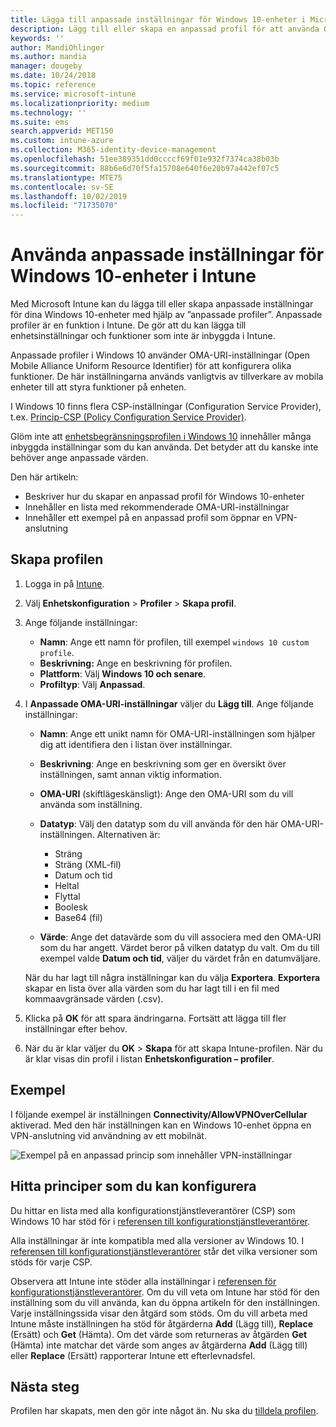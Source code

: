 ```yaml
---
title: Lägga till anpassade inställningar för Windows 10-enheter i Microsoft Intune – Azure | Microsoft Docs
description: Lägg till eller skapa en anpassad profil för att använda OMA-URI-inställningarna för enheter som kör Windows 10 i Microsoft Intune. Använd en anpassad profil för att lägga till anpassade inställningar.
keywords: ''
author: MandiOhlinger
ms.author: mandia
manager: dougeby
ms.date: 10/24/2018
ms.topic: reference
ms.service: microsoft-intune
ms.localizationpriority: medium
ms.technology: ''
ms.suite: ems
search.appverid: MET150
ms.custom: intune-azure
ms.collection: M365-identity-device-management
ms.openlocfilehash: 51ee389351dd0ccccf69f01e932f7374ca38b03b
ms.sourcegitcommit: 88b6e6d70f5fa15708e640f6e20b97a442ef07c5
ms.translationtype: MTE75
ms.contentlocale: sv-SE
ms.lasthandoff: 10/02/2019
ms.locfileid: "71735070"
---
```

# <a name="use-custom-settings-for-windows-10-devices-in-intune"></a>Använda anpassade inställningar för Windows 10-enheter i Intune

Med Microsoft Intune kan du lägga till eller skapa anpassade inställningar för dina Windows 10-enheter med hjälp av ”anpassade profiler”. Anpassade profiler är en funktion i Intune. De gör att du kan lägga till enhetsinställningar och funktioner som inte är inbyggda i Intune.

Anpassade profiler i Windows 10 använder OMA-URI-inställningar (Open Mobile Alliance Uniform Resource Identifier) för att konfigurera olika funktioner. De här inställningarna används vanligtvis av tillverkare av mobila enheter till att styra funktioner på enheten. 

I Windows 10 finns flera CSP-inställningar (Configuration Service Provider), t.ex. [Princip-CSP (Policy Configuration Service Provider)](https://technet.microsoft.com/itpro/windows/manage/how-it-pros-can-use-configuration-service-providers).

Glöm inte att [enhetsbegränsningsprofilen i Windows 10](device-restrictions-windows-10.md) innehåller många inbyggda inställningar som du kan använda. Det betyder att du kanske inte behöver ange anpassade värden.

Den här artikeln:

- Beskriver hur du skapar en anpassad profil för Windows 10-enheter
- Innehåller en lista med rekommenderade OMA-URI-inställningar
- Innehåller ett exempel på en anpassad profil som öppnar en VPN-anslutning

## <a name="create-the-profile"></a>Skapa profilen

1. Logga in på [Intune](https://go.microsoft.com/fwlink/?linkid=2090973).
2. Välj **Enhetskonfiguration** > **Profiler** > **Skapa profil**.
3. Ange följande inställningar:

    - **Namn**: Ange ett namn för profilen, till exempel `windows 10 custom profile`.
    - **Beskrivning:** Ange en beskrivning för profilen.
    - **Plattform**: Välj **Windows 10 och senare**.
    - **Profiltyp**: Välj **Anpassad**.

4. I **Anpassade OMA-URI-inställningar** väljer du **Lägg till**. Ange följande inställningar:

    - **Namn**: Ange ett unikt namn för OMA-URI-inställningen som hjälper dig att identifiera den i listan över inställningar.
    - **Beskrivning**: Ange en beskrivning som ger en översikt över inställningen, samt annan viktig information.
    - **OMA-URI** (skiftlägeskänsligt): Ange den OMA-URI som du vill använda som inställning.
    - **Datatyp**: Välj den datatyp som du vill använda för den här OMA-URI-inställningen. Alternativen är:

        - Sträng
        - Sträng (XML-fil)
        - Datum och tid
        - Heltal
        - Flyttal
        - Boolesk
        - Base64 (fil)

    - **Värde**: Ange det datavärde som du vill associera med den OMA-URI som du har angett. Värdet beror på vilken datatyp du valt. Om du till exempel valde **Datum och tid**, väljer du värdet från en datumväljare.

    När du har lagt till några inställningar kan du välja **Exportera**. **Exportera** skapar en lista över alla värden som du har lagt till i en fil med kommaavgränsade värden (.csv).

5. Klicka på **OK** för att spara ändringarna. Fortsätt att lägga till fler inställningar efter behov.
6. När du är klar väljer du **OK** > **Skapa** för att skapa Intune-profilen. När du är klar visas din profil i listan **Enhetskonfiguration – profiler**.

## <a name="example"></a>Exempel

I följande exempel är inställningen **Connectivity/AllowVPNOverCellular** aktiverad. Med den här inställningen kan en Windows 10-enhet öppna en VPN-anslutning vid användning av ett mobilnät.

![Exempel på en anpassad princip som innehåller VPN-inställningar](./media/custom-settings-windows-10/custom-policy-example.png)

## <a name="find-the-policies-you-can-configure"></a>Hitta principer som du kan konfigurera

Du hittar en lista med alla konfigurationstjänstleverantörer (CSP) som Windows 10 har stöd för i [referensen till konfigurationstjänstleverantörer](https://msdn.microsoft.com/windows/hardware/commercialize/customize/mdm/configuration-service-provider-reference).

Alla inställningar är inte kompatibla med alla versioner av Windows 10. I [referensen till konfigurationstjänstleverantörer](https://msdn.microsoft.com/windows/hardware/commercialize/customize/mdm/configuration-service-provider-reference) står det vilka versioner som stöds för varje CSP.

Observera att Intune inte stöder alla inställningar i [referensen för konfigurationstjänstleverantörer](https://msdn.microsoft.com/windows/hardware/commercialize/customize/mdm/configuration-service-provider-reference). Om du vill veta om Intune har stöd för den inställning som du vill använda, kan du öppna artikeln för den inställningen. Varje inställningssida visar den åtgärd som stöds. Om du vill arbeta med Intune måste inställningen ha stöd för åtgärderna **Add** (Lägg till), **Replace** (Ersätt) och **Get** (Hämta). Om det värde som returneras av åtgärden **Get** (Hämta) inte matchar det värde som anges av åtgärderna **Add** (Lägg till) eller **Replace** (Ersätt) rapporterar Intune ett efterlevnadsfel.

## <a name="next-steps"></a>Nästa steg

Profilen har skapats, men den gör inte något än. Nu ska du [tilldela profilen](device-profile-assign.md).
